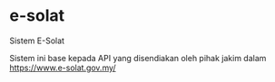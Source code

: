 # e-solat
Sistem E-Solat 

Sistem ini base kepada API yang disendiakan oleh pihak jakim dalam https://www.e-solat.gov.my/


